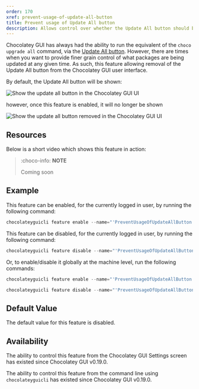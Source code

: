 ```yaml
---
order: 170
xref: prevent-usage-of-update-all-button
title: Prevent usage of Update All button
description: Allows control over whether the Update All button should be available or not
---
```


Chocolatey GUI has always had the ability to run the equivalent of the `choco upgrade all` command, via the [Update All button](xref:gui-update-all).  However, there are times when you want to provide finer grain control of what packages are being updated at any given time.  As such, this feature allowing removal of the Update All button from the Chocolatey GUI user interface.

By default, the Update All button will be shown:

![Show the update all button in the Chocolatey GUI UI](/images/chocolatey-gui/user_interface_main-window_action_update-all_2.png "Show the update all button in the Chocolatey GUI UI")

however, once this feature is enabled, it will no longer be shown

![Show the update all button removed in the Chocolatey GUI UI](/images/chocolatey-gui/user_interface_main-window_update-all-removed.png "Show the update all button removed in the Chocolatey GUI UI")

<?! Include "../../../../../shared/require-chocolatey-gui-licensed-extension-note.txt" /?>

<?! Include "../../../../../shared/restart-required-warning.txt" /?>

## Resources

Below is a short video which shows this feature in action:

> :choco-info: **NOTE**
>
> Coming soon

## Example

This feature can be enabled, for the currently logged in user, by running the following command:

```powershell
chocolateyguicli feature enable --name="'PreventUsageOfUpdateAllButton'"
```

This feature can be disabled, for the currently logged in user, by running the following command:

```powershell
chocolateyguicli feature disable --name="'PreventUsageOfUpdateAllButton'"
```

Or, to enable/disable it globally at the machine level, run the following commands:

```powershell
chocolateyguicli feature enable --name="'PreventUsageOfUpdateAllButton'" --global

chocolateyguicli feature disable --name="'PreventUsageOfUpdateAllButton'" --global
```

## Default Value

The default value for this feature is disabled.

## Availability

The ability to control this feature from the Chocolatey GUI Settings screen has existed since Chocolatey GUI v0.19.0.

The ability to control this feature from the command line using `chocolateyguicli` has existed since Chocolatey GUI v0.19.0.